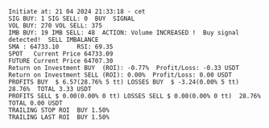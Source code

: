     Initiate at: 21 04 2024 21:33:18 - cet
    SIG BUY: 1 SIG SELL: 0  BUY  SIGNAL
    VOL BUY: 270 VOL SELL: 375
    IMB BUY: 19 IMB SELL: 48  ACTION: Volume INCREASED !  Buy signal detected!  SELL IMBALANCE
    SMA : 64733.10     RSI: 69.35
    SPOT   Current Price 64733.09
    FUTURE Current Price 64707.30
    Return on Investment BUY  (ROI): -0.77%  Profit/Loss: -0.33 USDT
    Return on Investment SELL (ROI): 0.00%  Profit/Loss: 0.00 USDT
    PROFITS BUY  $ 6.57(28.76% 5 tt) LOSSES BUY  $ -3.24(0.00% 5 tt)  28.76%  TOTAL 3.33 USDT
    PROFITS SELL $ 0.00(0.00% 0 tt) LOSSES SELL $ 0.00(0.00% 0 tt)  28.76%  TOTAL 0.00 USDT
    TRAILING STOP ROI  BUY 1.50%
    TRAILING LAST ROI  BUY 1.50%
